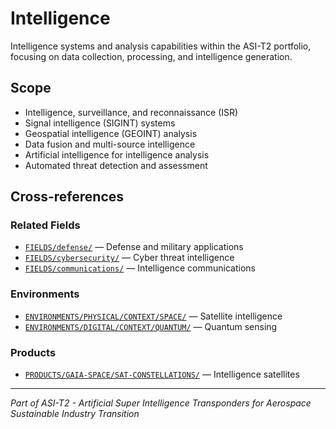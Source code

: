 # Intelligence

Intelligence systems and analysis capabilities within the ASI-T2 portfolio, focusing on data collection, processing, and intelligence generation.

## Scope

- Intelligence, surveillance, and reconnaissance (ISR)
- Signal intelligence (SIGINT) systems
- Geospatial intelligence (GEOINT) analysis
- Data fusion and multi-source intelligence
- Artificial intelligence for intelligence analysis
- Automated threat detection and assessment

## Cross-references

### Related Fields
- [`FIELDS/defense/`](../defense/) — Defense and military applications
- [`FIELDS/cybersecurity/`](../cybersecurity/) — Cyber threat intelligence
- [`FIELDS/communications/`](../communications/) — Intelligence communications

### Environments
- [`ENVIRONMENTS/PHYSICAL/CONTEXT/SPACE/`](../../ENVIRONMENTS/PHYSICAL/CONTEXT/SPACE/) — Satellite intelligence
- [`ENVIRONMENTS/DIGITAL/CONTEXT/QUANTUM/`](../../ENVIRONMENTS/DIGITAL/CONTEXT/QUANTUM/) — Quantum sensing

### Products
- [`PRODUCTS/GAIA-SPACE/SAT-CONSTELLATIONS/`](../../PRODUCTS/GAIA-SPACE/SAT-CONSTELLATIONS/) — Intelligence satellites

---

*Part of ASI-T2 - Artificial Super Intelligence Transponders for Aerospace Sustainable Industry Transition*